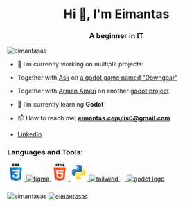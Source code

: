 <h1 align="center">Hi 👋, I'm Eimantas</h1>
<h3 align="center">A beginner in IT</h3>

<p align="left"> <img src="https://komarev.com/ghpvc/?username=eimantasas&label=Profile%20views&color=0e75b6&style=flat" alt="eimantasas" /> </p>

- 🔭 I’m currently working on multiple projects:
- Together with [Ask](https://github.com/gagetMan) on [a godot game named "Downgear"](https://github.com/Eimantasas/DowngearGit)
- Together with [Arman Ameri](https://github.com/ArmanAmeri) on another [godot project](https://github.com/ArmanAmeri/9-Days-To-Live)

- 🌱 I’m currently learning **Godot**

- 📫 How to reach me: **eimantas.cepulis0@gmail.com**
- [LinkedIn](https://www.linkedin.com/in/eimantas-cepulis-223505345/)


<h3 align="left">Languages and Tools:</h3>
<p align="left"> <a href="https://www.w3schools.com/css/" target="_blank" rel="noreferrer"> <img src="https://raw.githubusercontent.com/devicons/devicon/master/icons/css3/css3-original-wordmark.svg" alt="css3" width="40" height="40"/> </a> <a href="https://www.figma.com/" target="_blank" rel="noreferrer"> <img src="https://www.vectorlogo.zone/logos/figma/figma-icon.svg" alt="figma" width="40" height="40"/> </a> <a href="https://www.w3.org/html/" target="_blank" rel="noreferrer"> <img src="https://raw.githubusercontent.com/devicons/devicon/master/icons/html5/html5-original-wordmark.svg" alt="html5" width="40" height="40"/> </a> <a href="https://www.python.org" target="_blank" rel="noreferrer"> <img src="https://raw.githubusercontent.com/devicons/devicon/master/icons/python/python-original.svg" alt="python" width="40" height="40"/> </a> <a href="https://tailwindcss.com/" target="_blank" rel="noreferrer"> <img src="https://www.vectorlogo.zone/logos/tailwindcss/tailwindcss-icon.svg" alt="tailwind" width="40" height="40"/> </a> <a href="https://godotengine.org/" target="_blank" rel="noreferrer"> <img width="12" /> <img src="https://cdn.jsdelivr.net/gh/devicons/devicon/icons/godot/godot-original.svg" height="40" alt="godot logo"  /></p></a>


###

<p><img align="left" src="https://github-readme-stats.vercel.app/api/top-langs?username=eimantasas&show_icons=true&locale=en&layout=compact" alt="eimantasas" /></p>

<p>&nbsp;<img align="center" src="https://github-readme-stats.vercel.app/api?username=eimantasas&show_icons=true&locale=en" alt="eimantasas" /></p>
